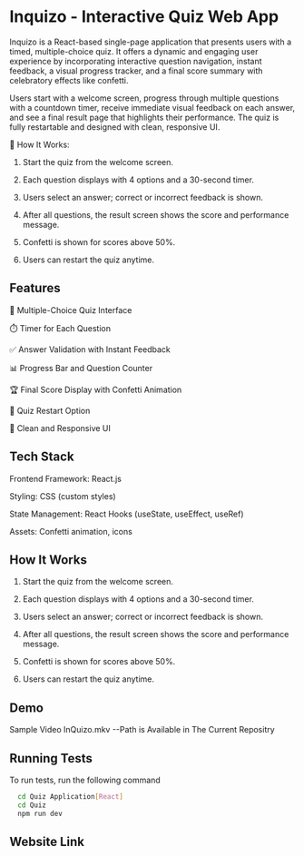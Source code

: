 
# Inquizo - Interactive Quiz Web App

Inquizo is a React-based single-page application that presents users with a timed, multiple-choice quiz. It offers a dynamic and engaging user experience by incorporating interactive question navigation, instant feedback, a visual progress tracker, and a final score summary with celebratory effects like confetti.

Users start with a welcome screen, progress through multiple questions with a countdown timer, receive immediate visual feedback on each answer, and see a final result page that highlights their performance. The quiz is fully restartable and designed with clean, responsive UI.

🧪 How It Works:

1) Start the quiz from the welcome screen.

2) Each question displays with 4 options and a 30-second timer.

3) Users select an answer; correct or incorrect feedback is shown.

4) After all questions, the result screen shows the score and performance message.

5) Confetti is shown for scores above 50%.

6) Users can restart the quiz anytime.
## Features

🎯 Multiple-Choice Quiz Interface

⏱️ Timer for Each Question

✅ Answer Validation with Instant Feedback

📊 Progress Bar and Question Counter

🏆 Final Score Display with Confetti Animation

🔁 Quiz Restart Option

💅 Clean and Responsive UI

## Tech Stack

Frontend Framework: React.js

Styling: CSS (custom styles)

State Management: React Hooks (useState, useEffect, useRef)

Assets: Confetti animation, icons
## How It Works

1) Start the quiz from the welcome screen.

2) Each question displays with 4 options and a 30-second timer.

3) Users select an answer; correct or incorrect feedback is shown.

4) After all questions, the result screen shows the score and performance message.

5) Confetti is shown for scores above 50%.

6) Users can restart the quiz anytime.
## Demo

Sample Video InQuizo.mkv
--Path is Available in The Current Repositry




## Running Tests

To run tests, run the following command

```bash
  cd Quiz Application[React]
  cd Quiz
  npm run dev
```




## Website Link




